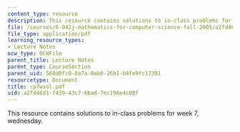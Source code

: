 ```yaml
---
content_type: resource
description: This resource contains solutions to in-class problems for week 7, wednesday.
file: /courses/6-042j-mathematics-for-computer-science-fall-2005/a2fd46d1743943c76bad7ec196e4c08f_cp7wsol.pdf
file_type: application/pdf
learning_resource_types:
- Lecture Notes
ocw_type: OCWFile
parent_title: Lecture Notes
parent_type: CourseSection
parent_uid: 560d0fc0-0a7a-0ab0-26b1-b8fe9fc17391
resourcetype: Document
title: cp7wsol.pdf
uid: a2fd46d1-7439-43c7-6bad-7ec196e4c08f
---
```

This resource contains solutions to in-class problems for week 7, wednesday.

